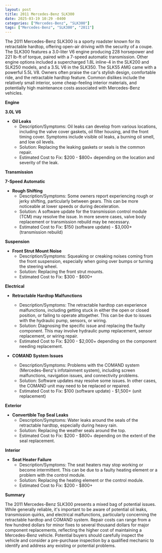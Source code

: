 ```yaml
---
layout: post
title: 2011 Mercedes-Benz SLK300
date: 2025-03-19 10:29 -0400
categories: ["Mercedes-Benz", "SLK300"]
tags: ["Mercedes-Benz", "SLK300", "2011"]
---
```

The 2011 Mercedes-Benz SLK300 is a sporty roadster known for its retractable hardtop, offering open-air driving with the security of a coupe. The SLK300 features a 3.0-liter V6 engine producing 228 horsepower and 221 lb-ft of torque, paired with a 7-speed automatic transmission. Other engine options included a supercharged 1.8L inline-4 in the SLK200 and SLK250 models, and a 3.5L V6 in the SLK350. The SLK55 AMG came with a powerful 5.5L V8. Owners often praise the car's stylish design, comfortable ride, and the retractable hardtop feature. Common dislikes include the relatively small interior, some cheap-feeling interior materials, and potentially high maintenance costs associated with Mercedes-Benz vehicles.

**Engine**

**3.0L V6**

*   **Oil Leaks**
    *   Description/Symptoms: Oil leaks can develop from various locations, including the valve cover gaskets, oil filter housing, and the front timing cover. Symptoms include visible oil leaks, a burning oil smell, and low oil levels.
    *   Solution: Replacing the leaking gaskets or seals is the common repair.
    *   Estimated Cost to Fix: $200 - $800+ depending on the location and severity of the leak.

**Transmission**

**7-Speed Automatic**

* **Rough Shifting**
    * Description/Symptoms: Some owners report experiencing rough or jerky shifting, particularly between gears. This can be more noticeable at lower speeds or during deceleration.
    * Solution: A software update for the transmission control module (TCM) may resolve the issue. In more severe cases, valve body replacement or transmission rebuild may be necessary.
    * Estimated Cost to Fix: $150 (software update) - $3,000+ (transmission rebuild)

**Suspension**

*   **Front Strut Mount Noise**
    *   Description/Symptoms: Squeaking or creaking noises coming from the front suspension, especially when going over bumps or turning the steering wheel.
    *   Solution: Replacing the front strut mounts.
    *   Estimated Cost to Fix: $300 - $600+

**Electrical**

*   **Retractable Hardtop Malfunctions**
    *   Description/Symptoms: The retractable hardtop can experience malfunctions, including getting stuck in either the open or closed position, or failing to operate altogether. This can be due to issues with the hydraulic pump, sensors, or wiring.
    *   Solution: Diagnosing the specific issue and replacing the faulty component. This may involve hydraulic pump replacement, sensor replacement, or wiring repair.
    *   Estimated Cost to Fix: $200 - $2,000+ depending on the component needing replacement.

*   **COMAND System Issues**
    *   Description/Symptoms: Problems with the COMAND system (Mercedes-Benz's infotainment system), including screen malfunctions, navigation issues, and connectivity problems.
    *   Solution: Software updates may resolve some issues. In other cases, the COMAND unit may need to be replaced or repaired.
    *   Estimated Cost to Fix: $100 (software update) - $1,500+ (unit replacement)

**Exterior**

*   **Convertible Top Seal Leaks**
    *   Description/Symptoms: Water leaks around the seals of the retractable hardtop, especially during heavy rain.
    *   Solution: Replacing the weather seals around the top.
    *   Estimated Cost to Fix: $200 - $800+ depending on the extent of the seal replacement.

**Interior**

*   **Seat Heater Failure**
    *   Description/Symptoms: The seat heaters may stop working or become intermittent. This can be due to a faulty heating element or a problem with the control module.
    *   Solution: Replacing the heating element or the control module.
    *   Estimated Cost to Fix: $200 - $800+

**Summary**

The 2011 Mercedes-Benz SLK300 presents a mixed bag of potential issues. While generally reliable, it's important to be aware of potential oil leaks, transmission quirks, and electrical malfunctions, particularly concerning the retractable hardtop and COMAND system. Repair costs can range from a few hundred dollars for minor fixes to several thousand dollars for major component replacements, reflecting the higher cost of maintaining a Mercedes-Benz vehicle. Potential buyers should carefully inspect the vehicle and consider a pre-purchase inspection by a qualified mechanic to identify and address any existing or potential problems.

